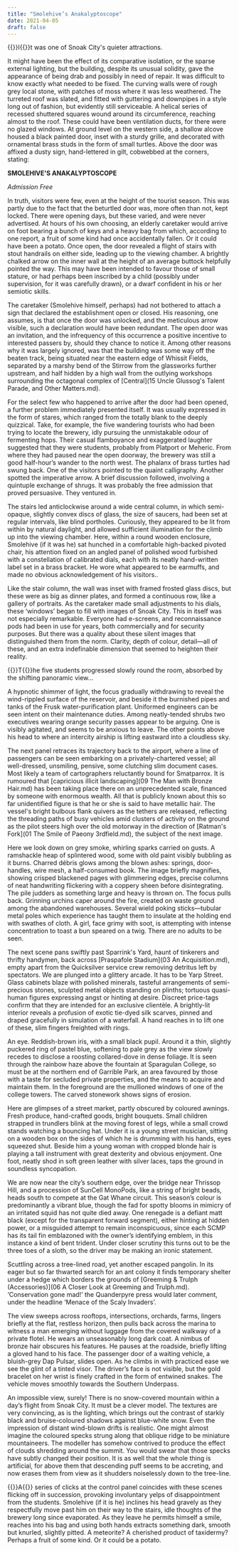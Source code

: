 ```yaml
---
title: "Smolehive’s Anakalyptoscope"
date: 2021-04-05
draft: false
---
```


{{<glyph>}}I{{</glyph>}}t was one of Snoak City's quieter attractions.

It might have been the effect of its comparative isolation, or the sparse external lighting, but the building, despite its unusual solidity, gave the appearance of being drab and possibly in need of repair. It was difficult to know exactly what needed to be fixed. The curving walls were of rough grey local stone, with patches of moss where it was less weathered. The turreted roof was slated, and fitted with guttering and downpipes in a style long out of fashion, but evidently still serviceable. A helical series of recessed shuttered squares wound around its circumference, reaching almost to the roof. These could have been ventilation ducts, for there were no glazed windows. At ground level on the western side, a shallow alcove housed a black painted door, inset with a sturdy grille, and decorated with ornamental brass studs in the form of small turtles. Above the door was affixed a dusty sign, hand-lettered in gilt, cobwebbed at the corners, stating: 

**SMOLEHIVE'S ANAKALYPTOSCOPE**

*Admission Free*

In truth, visitors were few, even at the height of the tourist season. This was partly due to the fact that the beturtled door was, more often than not, kept locked. There were opening days, but these varied, and were never advertised. At hours of his own choosing, an elderly caretaker would arrive on foot bearing a bunch of keys and a heavy bag from which, according to one report, a fruit of some kind had once accidentally fallen. Or it could have been a potato. Once open, the door revealed a flight of stairs with stout handrails on either side, leading up to the viewing chamber. A brightly chalked arrow on the inner wall at the height of an average buttock helpfully pointed the way. This may have been intended to favour those of small stature, or had perhaps been inscribed by a child (possibly under supervision, for it was carefully drawn), or a dwarf confident in his or her semiotic skills.

The caretaker (Smolehive himself, perhaps) had not bothered to attach a sign that declared the establishment open or closed. His reasoning, one assumes, is that once the door was unlocked, and the meticulous arrow visible, such a declaration would have been redundant. The open door was an invitation, and the infrequency of this occurrence a positive incentive to interested passers by, should they chance to notice it. Among other reasons why it was largely ignored, was that the building was some way off the beaten track, being situated near the eastern edge of Whissit Fields, separated by a marshy bend of the Stirrow from the glassworks further upstream, and half hidden by a high wall from the outlying workshops surrounding the octagonal complex of [Central](15 Uncle Glussog's Talent Parade, and Other Matters.md).

For the select few who happened to arrive after the door had been opened, a further problem immediately presented itself. It was usually expressed in the form of stares, which ranged from the totally blank to the deeply quizzical. Take, for example, the five wandering tourists who had been trying to locate the brewery, idly pursuing the unmistakable odour of fermenting hops. Their casual flamboyance and exaggerated laughter suggested that they were students, probably from Platport or Meheric. From where they had paused near the open doorway, the brewery was still a good half-hour’s wander to the north west. The phalanx of brass turtles had swung back. One of the visitors pointed to the quaint calligraphy. Another spotted the imperative arrow. A brief discussion followed, involving a quintuple exchange of shrugs. It was probably the free admission that proved persuasive. They ventured in.

The stairs led anticlockwise around a wide central column, in which semi-opaque, slightly convex discs of glass, the size of saucers, had been set at regular intervals, like blind portholes. Curiously, they appeared to be lit from within by natural daylight, and allowed sufficient illumination for the climb up into the viewing chamber. Here, within a round wooden enclosure, Smolehive (if it was he) sat hunched in a comfortable high-backed pivoted chair, his attention fixed on an angled panel of polished wood furbished with a constellation of calibrated dials, each with its neatly hand-written label set in a brass bracket. He wore what appeared to be earmuffs, and made no obvious acknowledgement of his visitors..

Like the stair column, the wall was inset with framed frosted glass discs, but these were as big as dinner plates, and formed a continuous row, like a gallery of portraits. As the caretaker made small adjustments to his dials, these ‘windows’ began to fill with images of Snoak City. This in itself was not especially remarkable. Everyone had e-screens, and reconnaissance pods had been in use for years, both commercially and for security purposes. But there was a quality about these silent images that distinguished them from the norm. Clarity, depth of colour, detail—all of these, and an extra indefinable dimension that seemed to heighten their reality.



{{<glyph>}}T{{</glyph>}}he five students progressed slowly round the room, absorbed by the shifting panoramic view…

A hypnotic shimmer of light, the focus gradually withdrawing to reveal the wind-rippled surface of the reservoir, and beside it the burnished pipes and tanks of the Frusk water-purification plant. Uniformed engineers can be seen intent on their maintenance duties. Among neatly-tended shrubs two executives wearing orange security passes appear to be arguing. One is visibly agitated, and seems to be anxious to leave. The other points above his head to where an intercity airship is lifting eastward into a cloudless sky.

The next panel retraces its trajectory back to the airport, where a line of passengers can be seen embarking on a privately-chartered vessel; all well-dressed, unsmiling, pensive, some clutching slim document cases. Most likely a team of cartographers reluctantly bound for Smatparrox. It is rumoured that [capricious illicit landscaping](09 The Man with Bronze Hair.md) has been taking place there on an unprecedented scale, financed by someone with enormous wealth. All that is publicly known about this so far unidentified figure is that he or she is said to have metallic hair. The vessel's bright bulbous flank quivers as the tethers are released, reflecting the threading paths of busy vehicles amid clusters of activity on the ground as the pilot steers high over the old motorway in the direction of [Ratman's Fork](01 The Smile of Paeony 3rdfield.md), the subject of the next image.

Here we look down on grey smoke, whirling sparks carried on gusts. A ramshackle heap of splintered wood, some with old paint visibly bubbling as it burns. Charred débris glows among the blown ashes: springs, door-handles, wire mesh, a half-consumed book. The image briefly magnifies, showing crisped blackened pages with glimmering edges, precise columns of neat handwriting flickering with a coppery sheen before disintegrating. The pile judders as something large and heavy is thrown on. The focus pulls back. Grinning urchins caper around the fire, created on waste ground among the abandoned warehouses. Several wield poking sticks—tubular metal poles which experience has taught them to insulate at the holding end with swathes of cloth. A girl, face grimy with soot, is attempting with intense concentration to toast a bun speared on a twig. There are no adults to be seen.

The next scene pans swiftly past Sparrink's Yard, haunt of tinkerers and thrifty handymen, back across [Praspafole Stadium](03 An Acquisition.md), empty apart from the Quicksilver service crew removing detritus left by spectators. We are plunged into a glittery arcade. It has to be Yarp Street. Glass cabinets blaze with polished minerals, tasteful arrangements of semi-precious stones, sculpted metal objects standing on plinths; tortuous quasi-human figures expressing angst or hinting at desire. Discreet price-tags confirm that they are intended for an exclusive clientèle. A brightly-lit interior reveals a profusion of exotic tie-dyed silk scarves, pinned and draped gracefully in simulation of a waterfall. A hand reaches in to lift one of these, slim fingers freighted with rings.

An eye. Reddish-brown iris, with a small black pupil. Around it a thin, slightly puckered ring of pastel blue, softening to pale grey as the view slowly recedes to disclose a roosting collared-dove in dense foliage. It is seen through the rainbow haze above the fountain at Sparagulan College, so must be at the northern end of Garrible Park, an area favoured by those with a taste for secluded private properties, and the means to acquire and maintain them. In the foreground are the mullioned windows of one of the college towers. The carved stonework shows signs of erosion.

Here are glimpses of a street market, partly obscured by coloured awnings. Fresh produce, hand-crafted goods, bright bouquets. Small children strapped in trundlers blink at the moving forest of legs, while a small crowd stands watching a bouncing hat. Under it is a young street musician, sitting on a wooden box on the sides of which he is drumming with his hands, eyes squeezed shut. Beside him a young woman with cropped blonde hair is playing a tall instrument with great dexterity and obvious enjoyment. One foot, neatly shod in soft green leather with silver laces, taps the ground in soundless syncopation.

We are now near the city’s southern edge, over the bridge near Thrissop Hill, and a procession of SunCell MonoPods, like a string of bright beads, heads south to compete at the Gat Whane circuit. This season’s colour is predominantly a vibrant blue, though the fad for spotty blooms in mimicry of an irritated squid has not quite died away. One renegade is a defiant matt black (except for the transparent forward segment), either hinting at hidden power, or a misguided attempt to remain inconspicuous, since each SCMP has its tail fin emblazoned with the owner’s identifying emblem, in this instance a kind of bent trident. Under closer scrutiny this turns out to be the three toes of a sloth, so the driver may be making an ironic statement.

Scuttling across a tree-lined road, yet another escaped pangolin. In its eager but so far thwarted search for an ant colony it finds temporary shelter under a hedge which borders the grounds of [Greeming & Trulph (Accessories)](06 A Closer Look at Greeming and Trulph.md). ‘Conservation gone mad!’ the Quanderpyre press would later comment, under the headline ‘Menace of the Scaly Invaders’.

The view sweeps across rooftops, intersections, orchards, farms, lingers briefly at the flat, restless horizon, then pulls back across the marina to witness a man emerging without luggage from the covered walkway of a private flotel. He wears an unseasonably long dark coat. A nimbus of bronze hair obscures his features. He pauses at the roadside, briefly lifting a gloved hand to his face. The passenger door of a waiting vehicle, a bluish-grey Dap Pulsar, slides open. As he climbs in with practiced ease we see the glint of a tinted visor. The driver’s face is not visible, but the gold bracelet on her wrist is finely crafted in the form of entwined snakes. The vehicle moves smoothly towards the Southern Underpass.

An impossible view, surely! There is no snow-covered mountain within a day’s flight from Snoak City. It must be a clever model. The textures are very convincing, as is the lighting, which brings out the contrast of starkly black and bruise-coloured shadows against blue-white snow. Even the impression of distant wind-blown drifts is realistic. One might almost imagine the coloured specks strung along that oblique ridge to be miniature mountaineers. The modeller has somehow contrived to produce the effect of clouds shredding around the summit. You would swear that those specks have subtly changed their position. It is as well that the whole thing is artificial, for above them that descending puff seems to be accreting, and now erases them from view as it shudders noiselessly down to the tree-line.



{{<glyph>}}A{{</glyph>}} series of clicks at the control panel coincides with these scenes flicking off in succession, provoking involuntary yelps of disappointment from the students. Smolehive (if it is he) inclines his head gravely as they respectfully move past him on their way to the stairs, idle thoughts of the brewery long since evaporated. As they leave he permits himself a smile, reaches into his bag and using both hands extracts something dark, smooth but knurled, slightly pitted. A meteorite? A cherished product of taxidermy? Perhaps a fruit of some kind. Or it could be a potato.
